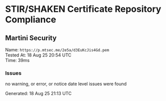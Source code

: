 # STIR/SHAKEN Certificate Repository Compliance

## Martini Security

Name: `https://p.mtsec.me/2e5a/d3EuKcJis4Gd.pem`\
Tested At: 18 Aug 25 20:54 UTC\
Time: 39ms

### Issues

no warning, or error, or notice date level issues were found

Generated: 18 Aug 25 21:13 UTC